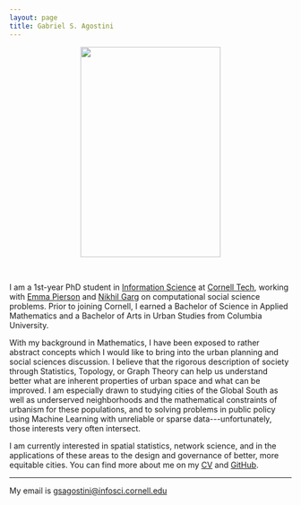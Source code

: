 ```yaml
---
layout: page
title: Gabriel S. Agostini
---
```

<p align="center">
  <img src="images/portrait.JPG" width="250" height="375">
</p> <br>

I am a 1st-year PhD student in [Information Science](https://infosci.cornell.edu) at [Cornell Tech](https://tech.cornell.edu), working with [Emma Pierson](https://www.cs.cornell.edu/~emmapierson/) and [Nikhil Garg](https://gargnikhil.com) on computational social science problems. Prior to joining Cornell, I earned a Bachelor of Science in Applied Mathematics and a Bachelor of Arts in Urban Studies from Columbia University.

With my background in Mathematics, I have been exposed to rather abstract concepts which I would like to bring into the urban planning and social sciences discussion. I believe that the rigorous description of society through Statistics, Topology, or Graph Theory can help us understand better what are inherent properties of urban space and what can be improved. I am especially drawn to studying cities of the Global South as well as underserved neighborhoods and the mathematical constraints of urbanism for these populations, and to solving problems in public policy using Machine Learning with unreliable or sparse data---unfortunately, those interests very often intersect.

I am currently interested in spatial statistics, network science, and in the applications of these areas to the design and governance of better, more equitable cities. You can find more about me on my [CV](/files/Agostini_CV.pdf) and [GitHub](https://github.com/gsagostini).

---

My email is <gsagostini@infosci.cornell.edu>
